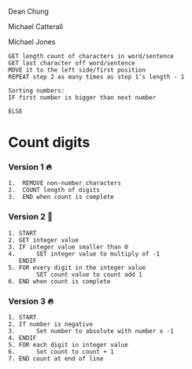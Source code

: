 Dean Chung

Michael Catterall

Michael Jones

```
GET length count of characters in word/sentence
GET last character off word/sentence
MOVE it to the left side/first position
REPEAT step 2 as many times as step 1’s length - 1

Sorting numbers:
IF first number is bigger than next number
    
ELSE
```
# Count digits

### Version 1 :fire:
```
1.  REMOVE non-number characters    
2.  COUNT length of digits    
3.  END when count is complete    
```
### Version 2 :shit:
```
1. START    
2. GET integer value  
3. IF integer value smaller than 0  
4.      SET integer value to multiply of -1  
   ENDIF  
5. FOR every digit in the integer value  
        SET count value to count add 1  
6. END when count is complete    
``` 
### Version 3 :fire:
```
1. START    
2. If number is negative    
3.      Set number to absolute with number x -1
4. ENDIF
5. FOR each digit in integer value
6.      Set count to count + 1
7. END count at end of line
```
